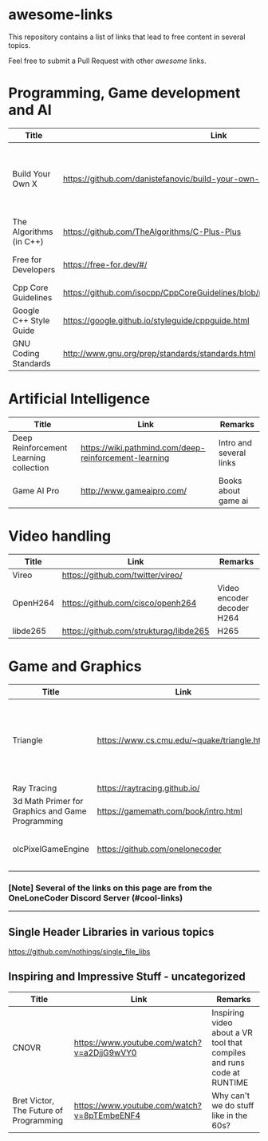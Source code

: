 # awesome-links
This repository contains a list of links that lead to free content in several topics.

Feel free to submit a Pull Request with other *awesome* links.
# Programming, Game development and AI
Title | Link | Remarks
------|------|--------
Build Your Own X | https://github.com/danistefanovic/build-your-own-x | Catalog of links to several Build-Your-Own-whatever 
The Algorithms (in C++)| https://github.com/TheAlgorithms/C-Plus-Plus | Several algorithms
Free for Developers | https://free-for.dev/#/ | Free stuff for developers
Cpp Core Guidelines | https://github.com/isocpp/CppCoreGuidelines/blob/master/CppCoreGuidelines.md | 
Google C++ Style Guide | https://google.github.io/styleguide/cppguide.html | Google
GNU Coding Standards | http://www.gnu.org/prep/standards/standards.html | GNU

# Artificial Intelligence
Title | Link | Remarks
------|------|--------
Deep Reinforcement Learning collection | https://wiki.pathmind.com/deep-reinforcement-learning | Intro and several links
Game AI Pro | http://www.gameaipro.com/ | Books about game ai

# Video handling
Title | Link | Remarks
------|------|--------
Vireo | https://github.com/twitter/vireo/ |
OpenH264 | https://github.com/cisco/openh264 | Video encoder decoder H264
libde265 | https://github.com/strukturag/libde265 | H265

# Game and Graphics
Title | Link | Remarks
------|------|--------
Triangle | https://www.cs.cmu.edu/~quake/triangle.html | A Two-Dimensional Quality Mesh Generator and Delaunay Triangulator
Ray Tracing | https://raytracing.github.io/ |
3d Math Primer for Graphics and Game Programming | https://gamemath.com/book/intro.html | Book
olcPixelGameEngine | https://github.com/onelonecoder | One Lone Coder Pixel Game Engine

### [Note] Several of the links on this page are from the OneLoneCoder Discord Server (#cool-links)

---------------------------------------
## Single Header Libraries in various topics
https://github.com/nothings/single_file_libs

## Inspiring and Impressive Stuff - uncategorized
Title | Link | Remarks
------|------|--------
CNOVR | https://www.youtube.com/watch?v=a2DjjG9wVY0 | Inspiring video about a VR tool that compiles and runs code at RUNTIME
Bret Victor, The Future of Programming | https://www.youtube.com/watch?v=8pTEmbeENF4 | Why can't we do stuff like in the 60s? 

